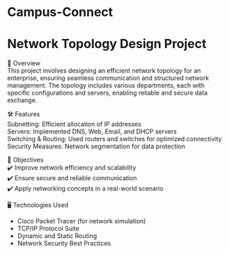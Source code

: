 # Campus-Connect
# Network Topology Design Project  

 📌 Overview  
This project involves designing an efficient network topology for an enterprise, ensuring seamless communication and structured network management. The topology includes various departments, each with specific configurations and servers, enabling reliable and secure data exchange.  

 🛠️ Features  
Subnetting: Efficient allocation of IP addresses  
Servers: Implemented DNS, Web, Email, and DHCP servers  
Switching & Routing: Used routers and switches for optimized connectivity  
Security Measures: Network segmentation for data protection  

 🎯 Objectives  
✔️ Improve network efficiency and scalability  
✔️ Ensure secure and reliable communication  
✔️ Apply networking concepts in a real-world scenario  

 🖥️ Technologies Used  
- Cisco Packet Tracer (for network simulation)  
- TCP/IP Protocol Suite  
- Dynamic and Static Routing  
- Network Security Best Practices  


 



